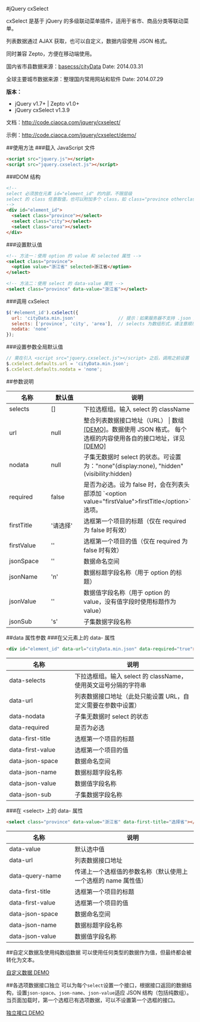 #jQuery cxSelect

cxSelect 是基于 jQuery 的多级联动菜单插件，适用于省市、商品分类等联动菜单。

列表数据通过 AJAX 获取，也可以自定义，数据内容使用 JSON 格式。

同时兼容 Zepto，方便在移动端使用。

国内省市县数据来源：[basecss/cityData](https://github.com/basecss/cityData) Date: 2014.03.31

全球主要城市数据来源：整理国内常用网站和软件 Date: 2014.07.29

**版本：**

* jQuery v1.7+ | Zepto v1.0+
* jQuery cxSelect v1.3.9

文档：http://code.ciaoca.com/jquery/cxselect/

示例：http://code.ciaoca.com/jquery/cxselect/demo/

##使用方法
###载入 JavaScript 文件
```html
<script src="jquery.js"></script>
<script src="jquery.cxselect.js"></script>
```

###DOM 结构
```html
<!--
select 必须放在元素 id="element_id" 的内部，不限层级
select 的 class 任意取值，也可以附加多个 class，如 class="province otherclass"，在调用时只需要输入其中一个即可，但是不能重复
-->
<div id="element_id">
  <select class="province"></select>
  <select class="city"></select>
  <select class="area"></select>
</div>
```

###设置默认值
```html
<!-- 方法一：使用 option 的 value 和 selected 属性 --> 
<select class="province"> 
  <option value="浙江省" selected>浙江省</option> 
</select> 
 
<!-- 方法二：使用 select 的 data-value 属性 --> 
<select class="province" data-value="浙江省"></select> 
```

###调用 cxSelect
``` javascript
$('#element_id').cxSelect({
  url: 'cityData.min.json'                // 提示：如果服务器不支持 .json 类型文件，请将文件改为 .js 文件
  selects: ['province', 'city', 'area'],  // selects 为数组形式，请注意顺序
  nodata: 'none'
});
```
###设置参数全局默认值
``` javascript
// 需在引入 <script src="jquery.cxselect.js"></script> 之后，调用之前设置
$.cxSelect.defaults.url = 'cityData.min.json';
$.cxSelect.defaults.nodata = 'none';
```

##参数说明
<table>
  <thead>
    <tr>
      <th width="120">名称</th>
      <th width="120">默认值</th>
      <th>说明</th>
    </tr>
  </thead>
  <tr>
    <td>selects</td>
    <td>[]</td>
    <td>下拉选框组。输入 select 的 className</td>
  </tr>
  <tr>
    <td>url</td>
    <td>null</td>
    <td>
      整合列表数据接口地址（URL） | 数组 <a href="http://code.ciaoca.com/jquery/cxselect/demo/custom.html">[DEMO]</a>。数据使用 JSON 格式。
      每个选框的内容使用各自的接口地址，详见 <a href="http://code.ciaoca.com/jquery/cxselect/demo/oneself.html">[DEMO]</a>
    </td>
  </tr>
  <tr>
    <td>nodata</td>
    <td>null</td>
    <td>子集无数据时 select 的状态。可设置为："none"(display:none), "hidden"(visibility:hidden)</td>
  </tr>
  <tr>
    <td>required</td>
    <td>false</td>
    <td>是否为必选。设为 false 时，会在列表头部添加 `&lt;option value="firstValue"&gt;firstTitle&lt;/option&gt;` 选项。</td>
  </tr>
  <tr>
    <td>firstTitle</td>
    <td>'请选择'</td>
    <td>选框第一个项目的标题（仅在 required 为 false 时有效）</td>
  </tr>
  <tr>
    <td>firstValue</td>
    <td>''</td>
    <td>选框第一个项目的值（仅在 required 为 false 时有效）</td>
  </tr>
  <tr>
    <td>jsonSpace</td>
    <td>''</td>
    <td>数据命名空间</td>
  </tr>
  <tr>
    <td>jsonName</td>
    <td>'n'</td>
    <td>数据标题字段名称（用于 option 的标题）</td>
  </tr>
  <tr>
    <td>jsonValue</td>
    <td>''</td>
    <td>数据值字段名称（用于 option 的 value，没有值字段时使用标题作为 value）</td>
  </tr>
  <tr>
    <td>jsonSub</td>
    <td>'s'</td>
    <td>子集数据字段名称</td>
  </tr>
</table>

##data 属性参数
###在父元素上的 data- 属性
```html
<div id="element_id" data-url="cityData.min.json" data-required="true"></select>
```
<table>
  <thead>
    <tr>
      <th width="160">名称</th>
      <th>说明</th>
    </tr>
  </thead>
  <tr>
    <td>data-selects</td>
    <td>下拉选框组。输入 select 的 className，使用英文逗号分隔的字符串</td>
  </tr>
  <tr>
    <td>data-url</td>
    <td>列表数据接口地址（此处只能设置 URL，自定义需要在参数中设置）</td>
  </tr>
  <tr>
    <td>data-nodata</td>
    <td>子集无数据时 select 的状态</td>
  </tr>
  <tr>
    <td>data-required</td>
    <td>是否为必选</td>
  </tr>
  <tr>
    <td>data-first-title</td>
    <td>选框第一个项目的标题</td>
  </tr>
  <tr>
    <td>data-first-value</td>
    <td>选框第一个项目的值</td>
  </tr>
  <tr>
    <td>data-json-space</td>
    <td>数据命名空间</td>
  </tr>
  <tr>
    <td>data-json-name</td>
    <td>数据标题字段名称</td>
  </tr>
  <tr>
    <td>data-json-value</td>
    <td>数据值字段名称</td>
  </tr>
  <tr>
    <td>data-json-sub</td>
    <td>子集数据字段名称</td>
  </tr>
</table>

###在 &lt;select&gt; 上的 data- 属性
```html
<select class="province" data-value="浙江省" data-first-title="选择省"></select>
```
<table>
  <thead>
    <tr>
      <th width="160">名称</th>
      <th>说明</th>
    </tr>
  </thead>
  <tr>
    <td>data-value</td>
    <td>默认选中值</td>
  </tr>
  <tr>
    <td>data-url</td>
    <td>列表数据接口地址</td>
  </tr>
  <tr>
    <td>data-query-name</td>
    <td>传递上一个选框值的参数名称（默认使用上一个选框的 name 属性值）</td>
  </tr>
  <tr>
    <td>data-first-title</td>
    <td>选框第一个项目的标题</td>
  </tr>
  <tr>
    <td>data-first-value</td>
    <td>选框第一个项目的值</td>
  </tr>
  <tr>
    <td>data-json-space</td>
    <td>数据命名空间</td>
  </tr>
  <tr>
    <td>data-json-name</td>
    <td>数据标题字段名称</td>
  </tr>
  <tr>
    <td>data-json-value</td>
    <td>数据值字段名称</td>
  </tr>
</table>

##自定义数据及使用纯数组数据
可以使用任何类型的数据作为值，但最终都会被转化为文本。

[自定义数据 DEMO](http://code.ciaoca.com/jquery/cxselect/demo/custom.html)


##各选项数据接口独立
可以为每个```select```设置一个接口，根据接口返回的数据结构，设置```json-space```、```json-name```、```json-value```适应 JSON 结构（包括纯数组）。
当页面加载时，第一个选框已有选项数据，可以不设置第一个选框的接口。

[独立接口 DEMO](http://code.ciaoca.com/jquery/cxselect/demo/oneself.html)
